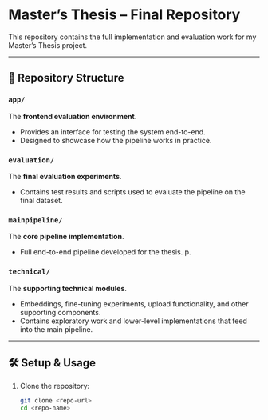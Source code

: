 # Master’s Thesis – Final Repository

This repository contains the full implementation and evaluation work for my Master’s Thesis project.  

---

## 📂 Repository Structure

### `app/`
The **frontend evaluation environment**.  
- Provides an interface for testing the system end-to-end.  
- Designed to showcase how the pipeline works in practice.

### `evaluation/`
The **final evaluation experiments**.  
- Contains test results and scripts used to evaluate the pipeline on the final dataset.  

### `mainpipeline/`
The **core pipeline implementation**.  
- Full end-to-end pipeline developed for the thesis.  p.  

### `technical/`
The **supporting technical modules**.  
- Embeddings, fine-tuning experiments, upload functionality, and other supporting components.  
- Contains exploratory work and lower-level implementations that feed into the main pipeline.  

---

## 🛠️ Setup & Usage

1. Clone the repository:
   ```bash
   git clone <repo-url>
   cd <repo-name>